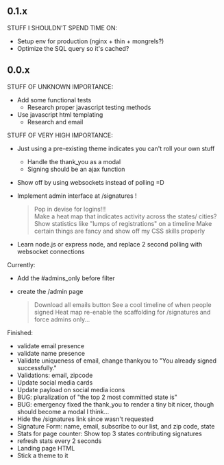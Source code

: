 ## 0.1.x

STUFF I SHOULDN'T SPEND TIME ON:
  - Setup env for production (nginx + thin + mongrels?)
  - Optimize the SQL query so it's cached?



## 0.0.x


STUFF OF UNKNOWN IMPORTANCE:

  - Add some functional tests
    * Research proper javascript testing methods
  - Use javascript html templating
    - Research and email



STUFF OF VERY HIGH IMPORTANCE:

  - Just using a pre-existing theme indicates you can't roll your own stuff
    - Handle the thank_you as a modal
    - Signing should be an ajax function

  - Show off by using websockets instead of polling =D

  - Implement admin interface at /signatures !
    > Pop in devise for logins!!!  
    > Make a heat map that indicates activity across the states/ cities?
    > Show statistics like "lumps of registrations" on a timeline
    > Make certain things are fancy and show off my CSS skills properly

  - Learn node.js or express node, and replace 2 second polling with websocket
    connections

Currently:

  - Add the #admins_only before filter

  - create the /admin page
    > Download all emails button
    > See a cool timeline of when people signed
    > Heat map
    > re-enable the scaffolding for /signatures and force admins only...


Finished:
  - validate email presence
  - validate name presence
  - Validate uniqueness of email, change thankyou to "You already signed successfully."
  - Validations: email, zipcode
  - Update social media cards
  - Update payload on social media icons
  - BUG:  pluralization of "the top 2 most committed state is"
  - BUG: emergency fixed the thank_you to render a tiny bit nicer, though should become a modal I think...
  - Hide the /signatures link since wasn't requested
  - Signature Form: name, email, subscribe to our list, and zip code, state
  - Stats for page counter:  Show top 3 states contributing signatures
  - refresh stats every 2 seconds
  - Landing page HTML
  - Stick a theme to it
